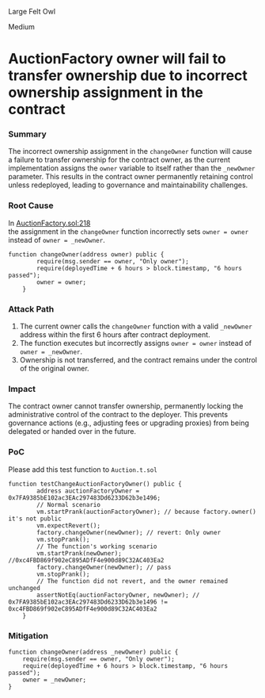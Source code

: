 Large Felt Owl

Medium

# AuctionFactory owner will fail to transfer ownership due to incorrect ownership assignment in the contract

### Summary

The incorrect ownership assignment in the `changeOwner` function will cause a failure to transfer ownership for the contract owner, as the current implementation assigns the `owner` variable to itself rather than the `_newOwner` parameter. This results in the contract owner permanently retaining control unless redeployed, leading to governance and maintainability challenges.

### Root Cause

In [AuctionFactory.sol:218](https://github.com/sherlock-audit/2024-11-debita-finance-v3/blob/1465ba6884c4cc44f7fc28e51f792db346ab1e33/Debita-V3-Contracts/contracts/auctions/AuctionFactory.sol#L218:L222)  
the assignment in the `changeOwner` function incorrectly sets `owner = owner` instead of `owner = _newOwner`.

```Solidity
function changeOwner(address owner) public {
        require(msg.sender == owner, "Only owner");
        require(deployedTime + 6 hours > block.timestamp, "6 hours passed");
        owner = owner;
    }
```

### Attack Path

1.  The current owner calls the `changeOwner` function with a valid `_newOwner` address within the first 6 hours after contract deployment.
2.  The function executes but incorrectly assigns `owner = owner` instead of `owner = _newOwner`.
3.  Ownership is not transferred, and the contract remains under the control of the original owner.

### Impact

The contract owner cannot transfer ownership, permanently locking the administrative control of the contract to the deployer. This prevents governance actions (e.g., adjusting fees or upgrading proxies) from being delegated or handed over in the future.

### PoC

Please add this test function to `Auction.t.sol`

```Solidity
function testChangeAuctionFactoryOwner() public {
        address auctionFactoryOwner = 0x7FA9385bE102ac3EAc297483Dd6233D62b3e1496;
        // Normal scenario 
        vm.startPrank(auctionFactoryOwner); // because factory.owner() it's not public
        vm.expectRevert();
        factory.changeOwner(newOwner); // revert: Only owner
        vm.stopPrank();
        // The function's working scenario
        vm.startPrank(newOwner); //0xc4FBD869f902eC895ADfF4e900d89C32AC403Ea2
        factory.changeOwner(newOwner); // pass 
        vm.stopPrank();
        // The function did not revert, and the owner remained unchanged        
        assertNotEq(auctionFactoryOwner, newOwner); // 0x7FA9385bE102ac3EAc297483Dd6233D62b3e1496 != 0xc4FBD869f902eC895ADfF4e900d89C32AC403Ea2
    }
```


### Mitigation

```Solidity
function changeOwner(address _newOwner) public {
    require(msg.sender == owner, "Only owner");
    require(deployedTime + 6 hours > block.timestamp, "6 hours passed");
    owner = _newOwner;
}
```